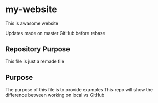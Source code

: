 # my-website

This is awasome website

Updates made on master GitHub before rebase

## Repository Purpose

This file is just a remade file

## Purpose
The purpose of this file is to provide examples
This repo will show the difference between working on local vs GitHub
